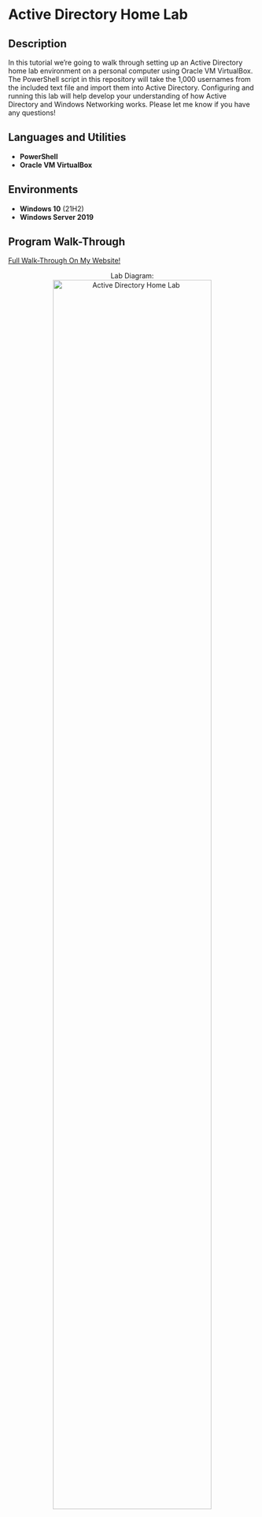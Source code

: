 <h1>Active Directory Home Lab</h1>

<h2>Description</h2>
In this tutorial we’re going to walk through setting up an Active Directory home lab environment on a personal computer using Oracle VM VirtualBox. The PowerShell script in this repository will take the 1,000 usernames from the included text file and import them into Active Directory. Configuring and running this lab will help develop your understanding of how Active Directory and Windows Networking works. Please let me know if you have any questions!
<br />


<h2>Languages and Utilities</h2>

- <b>PowerShell</b> 
- <b>Oracle VM VirtualBox</b>

<h2>Environments</h2>

- <b>Windows 10</b> (21H2)
- <b>Windows Server 2019</b>

<h2>Program Walk-Through</h2>

[Full Walk-Through On My Website!](https://letslearnit.tech/)

<p align="center">
Lab Diagram: <br/>
<img src="https://i.imgur.com/E82qAdx.png" height="80%" width="80%" alt="Active Directory Home Lab"/>
<br />

<!--
 ```diff
- text in red
+ text in green
! text in orange
# text in gray
@@ text in purple (and bold)@@
```
--!>

